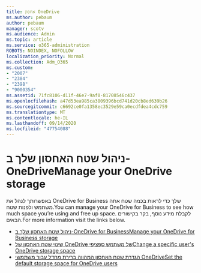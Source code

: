 ```yaml
---
title: אחסון OneDrive
ms.author: pebaum
author: pebaum
manager: scotv
ms.audience: Admin
ms.topic: article
ms.service: o365-administration
ROBOTS: NOINDEX, NOFOLLOW
localization_priority: Normal
ms.collection: Adm_O365
ms.custom:
- "2007"
- "2384"
- "2398"
- "9000354"
ms.assetid: 71fc8106-d11f-46e7-9af0-81708546c437
ms.openlocfilehash: a47d53ea985ca3809396bcd741d20cb8ed639b26
ms.sourcegitcommit: c6692ce0fa1358ec3529e59ca0ecdfdea4cdc759
ms.translationtype: MT
ms.contentlocale: he-IL
ms.lasthandoff: 09/14/2020
ms.locfileid: "47754088"
---
```

# <a name="manage-your-onedrive-storage"></a><span data-ttu-id="18040-102">ניהול שטח האחסון שלך ב-OneDrive</span><span class="sxs-lookup"><span data-stu-id="18040-102">Manage your OneDrive storage</span></span>

<span data-ttu-id="18040-103">באפשרותך לנהל את OneDrive for Business שלך כדי לראות בכמה שטח אתה משתמש ולפנות שטח.</span><span class="sxs-lookup"><span data-stu-id="18040-103">You can manage your OneDrive for Business to see how much space you’re using and free up space.</span></span>  <span data-ttu-id="18040-104">לקבלת מידע נוסף, בקר בקישורים הבאים.</span><span class="sxs-lookup"><span data-stu-id="18040-104">For more information visit the links below.</span></span>

- [<span data-ttu-id="18040-105">ניהול שטח האחסון שלך ב-OneDrive for Business</span><span class="sxs-lookup"><span data-stu-id="18040-105">Manage your OneDrive for Business storage</span></span>](https://support.microsoft.com/office/31519161-059c-4764-b6f8-f5cd29f7fe68)
- [<span data-ttu-id="18040-106">שינוי שטח האחסון של OneDrive של משתמש ספציפי</span><span class="sxs-lookup"><span data-stu-id="18040-106">Change a specific user's OneDrive storage space</span></span>](https://docs.microsoft.com/onedrive/change-user-storage)
- [<span data-ttu-id="18040-107">הגדרת שטח האחסון המהווה ברירת מחדל עבור משתמשי OneDrive</span><span class="sxs-lookup"><span data-stu-id="18040-107">Set the default storage space for OneDrive users</span></span>](https://docs.microsoft.com/onedrive/set-default-storage-space)